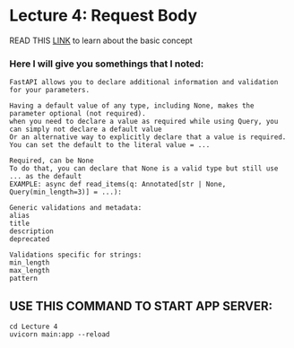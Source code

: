 # Lecture 4: Request Body
READ THIS [LINK](https://fastapi.tiangolo.com/tutorial/query-params-str-validations/) to learn about the basic concept

### Here I will give you somethings that I noted:

```
FastAPI allows you to declare additional information and validation for your parameters.
```

```
Having a default value of any type, including None, makes the parameter optional (not required).
when you need to declare a value as required while using Query, you can simply not declare a default value
Or an alternative way to explicitly declare that a value is required. You can set the default to the literal value = ...
```
```
Required, can be None
To do that, you can declare that None is a valid type but still use ... as the default
EXAMPLE: async def read_items(q: Annotated[str | None, Query(min_length=3)] = ...):
```

```
Generic validations and metadata:
alias
title
description
deprecated

Validations specific for strings:
min_length
max_length
pattern
```
## USE THIS COMMAND TO START APP SERVER:
```
cd Lecture 4
uvicorn main:app --reload
```